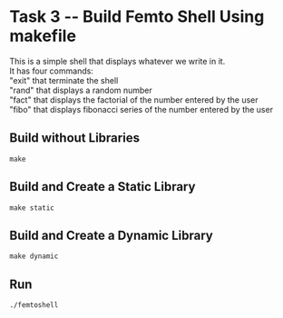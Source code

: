 # Task 3 -- Build Femto Shell Using makefile
This is a simple shell that displays whatever we write in it. <br>
It has four commands: <br>
"exit" that terminate the shell <br>
"rand" that displays a random number <br>
"fact" that displays the factorial of the number entered by the user <br>
"fibo" that displays fibonacci series of the number entered by the user <br>

## Build without Libraries
```
make
```

## Build and Create a Static Library
```
make static
```

## Build and Create a Dynamic Library
```
make dynamic
```

## Run
```
./femtoshell
```
